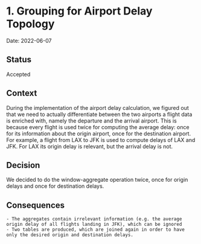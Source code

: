 # 1. Grouping for Airport Delay Topology

Date: 2022-06-07

## Status

Accepted

## Context

During the implementation of the airport delay calculation, we figured out that we need to actually differentiate between the two airports a flight data is enriched with, namely the departure and the arrival airport. This is because every flight is used twice for computing the average delay: once for its information about the origin airport, once for the destination airport. For example, a flight from LAX to JFK is used to compute delays of LAX and JFK. For LAX its origin delay is relevant, but the arrival delay is not.

## Decision

We decided to do the window-aggregate operation twice, once for origin delays and once for destination delays.

## Consequences

    - The aggregates contain irrelevant information (e.g. the average origin delay of all flights landing in JFK), which can be ignored
    - Two tables are produced, which are joined again in order to have only the desired origin and destination delays.